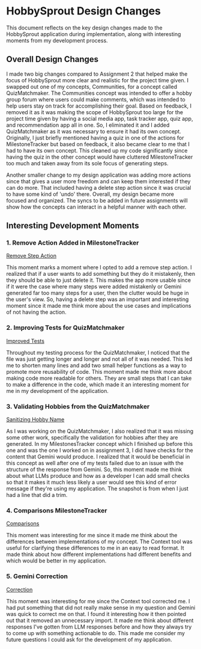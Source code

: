 # HobbySprout Design Changes

This document reflects on the key design changes made to the HobbySprout application during implementation, along with interesting moments from my development process.

## Overall Design Changes

I made two big changes compared to Assignment 2 that helped make the focus of HobbySprout more clear and realistic for the project time given. I swapped out one of my concepts, Communities, for a concept called QuizMatchmaker. The Communities concept was intended to offer a hobby group forum where users could make comments, which was intended to help users stay on track for accomplishing their goal. Based on feedback, I removed it as it was making the scope of HobbySprout too large for the project time given by having a social media app, task tracker app, quiz app, and recommendation app all in one. So, I eliminated it and I added QuizMatchmaker as it was necessary to ensure it had its own concept. Originally, I just briefly mentioned having a quiz in one of the actions for MilestoneTracker but based on feedback, it also became clear to me that I had to have its own concept. This cleaned up my code significantly since having the quiz in the other concept would have cluttered MilestoneTracker too much and taken away from its sole focus of generating steps.

Another smaller change to my design application was adding more actions since that gives a user more freedom and can keep them interested if they can do more. That included having a delete step action since it was crucial to have some kind of 'undo' there. Overall, my design became more focused and organized. The syncs to be added in future assignments will show how the concepts can interact in a helpful manner with each other. 


## Interesting Development Moments

### 1. Remove Action Added in MilestoneTracker

[Remove Step Action](../context/design/concepts/MilestoneTracker/testing.md/steps/_.f9b28954.md)

This moment marks a moment where I opted to add a remove step action. I realized that if a user wants to add something but they do it mistakenly, then they should be able to just delete it. This makes the app more usable since if it were the case where many steps were added mistakenly or Gemini generated far too many steps for a user, then the clutter would be huge in the user's view. So, having a delete step was an important and interesting moment since it made me think more about the use cases and implications of not having the action. 

### 2. Improving Tests for QuizMatchmaker

[Improved Tests](../context/design/concepts/QuizMatchmaker/testing.md/steps/file.05b00ac0.md)

Throughout my testing process for the QuizMatchmaker, I noticed that the file was just getting longer and longer and not all of it was needed. This led me to shorten many lines and add two small helper functions as a way to promote more reusability of code. This moment made me think more about making code more readable for others. They are small steps that I can take to make a difference in the code, which made it an interesting moment for me in my development of the application. 

### 3. Validating Hobbies from the QuizMatchmaker

[Sanitizing Hobby Name](../context/design/concepts/QuizMatchmaker/QuizMatchmaker.md/steps/file.f55a26fb.md)

As I was working on the QuizMatchmaker, I also realized that it was missing some other work, specifically the validation for hobbies after they are generated. In my MilestonesTracker concept which I finished up before this one and was the one I worked on in assignment 3, I did have checks for the content that Gemini would produce. I realized that it would be beneficial in this concept as well after one of my tests failed due to an issue with the structure of the response from Gemini. So, this moment made me think about what LLMs produce and how as a developer I can add small checks so that it makes it much less likely a user would see this kind of error message if they're using my application. The snapshot is from when I just had a line that did a trim. 

### 4. Comparisons MilestoneTracker

[Comparisons](../context/src/concepts/MilestoneTracker/MilestoneTrackerConcept.ts/steps/response.ccbdf1dc.md)

This moment was interesting for me since it made me think about the differences between implementations of my concept. The Context tool was useful for clarifying these differences to me in an easy to read format. It made think about how different implementations had different benefits and which would be better in my application. 

### 5. Gemini Correction

[Correction](../context/src/concepts/MilestoneTracker/MilestoneTrackerConcept.ts/steps/response.631c0c71.md)

This moment was interesting for me since the Context tool corrected me. I had put something that did not really make sense in my question and Gemini was quick to correct me on that. I found it interesting how it then pointed out that it removed an unnecessary import. It made me think about different responses I've gotten from LLM responses before and how they always try to come up with something actionable to do. This made me consider my future questions I could ask for the development of my application. 
